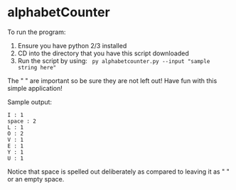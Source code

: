 # alphabetCounter

To run the program: 

1. Ensure you have python 2/3 installed
2. CD into the directory that you have this script downloaded
3. Run the script by using: 
``` py alphabetcounter.py --input "sample string here"```

The " " are important so be sure they are not left out! Have fun with this simple application!

Sample output: 
```
I : 1
space : 2
L : 1
O : 2
V : 1
E : 1
Y : 1
U : 1
```
 
Notice that space is spelled out deliberately as compared to leaving it as " " or an empty space.
